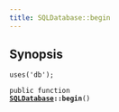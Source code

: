 ```yaml
---
title: SQLDatabase::begin
---
```


## Synopsis

<code>uses('db');</code>

<code>public function <b><a href="SQLDatabase">SQLDatabase</a>::begin</b>()</code>


